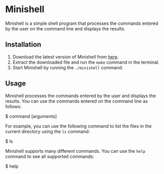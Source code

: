 # Minishell

Minishell is a simple shell program that processes the commands entered by the user on the command line and displays the results.

## Installation

1. Download the latest version of Minishell from [here](https://github.com/user/minishell).
2. Extract the downloaded file and run the `make` command in the terminal.
3. Start Minishell by running the `./minishell` command.

## Usage

Minishell processes the commands entered by the user and displays the results. You can use the commands entered on the command line as follows:

$ command [arguments]

For example, you can use the following command to list the files in the current directory using the `ls` command:

$ ls

Minishell supports many different commands. You can use the `help` command to see all supported commands:

$ help
